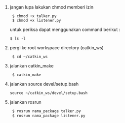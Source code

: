 1. jangan lupa lakukan chmod memberi izin
   ```
    $ chmod +x talker.py
    $ chmod +x listener.py
    ```
    untuk periksa dapat menggunakan command berikut :
    ```
    $ ls -l
    ```
2. pergi ke root workspace directory (catkin_ws)
   ```
    $ cd ~/catkin_ws
    ```
3. jalankan catkin_make
   ```
    $ catkin_make
    ```
4. jalankan source devel/setup.bash
   ```
   source ~/catkin_ws/devel/setup.bash
    ```
5. jalankan rosrun
   ```bash
    $ rosrun nama_package talker.py
    $ rosrun nama_package listener.py
    ```